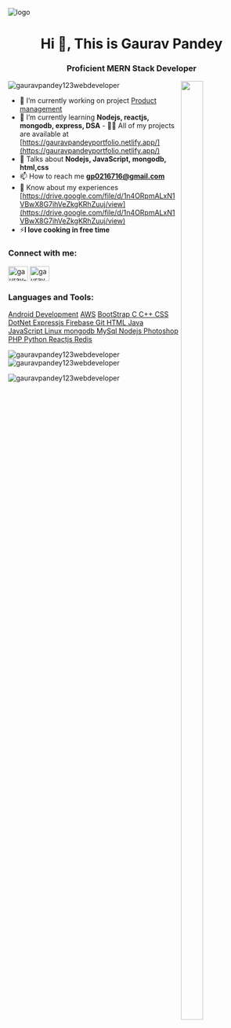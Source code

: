 ![logo](https://chkskills.com/wp-content/uploads/2020/04/banner-bg.gif)
<h1 align="center">Hi 👋, This is Gaurav Pandey</h1>
<h3 align="center">Proficient MERN Stack Developer</h3>
<img
  src="https://www.ambientinfotech.com/wp-content/uploads/2023/01/NODEJS_CIRCLE.gif"
  alt=""
  align="right"
  width="30%"
  height="70%"
/>
<p align="left">
  <img
    src="https://komarev.com/ghpvc/?username=gauravpandey123webdeveloper&label=Profile%20views&color=0e75b6&style=flat"
    alt="gauravpandey123webdeveloper"
  />
</p>

- 🔭 I’m currently working on project [Product
management](https://github.com/GauravPandey123webdeveloper/products-Management)
- 🌱 I’m currently learning **Nodejs, reactjs, mongodb, express, DSA** - 👨‍💻 All
of my projects are available at
[https://gauravpandeyportfolio.netlify.app/](https://gauravpandeyportfolio.netlify.app/)
- 💬 Talks about **Nodejs, JavaScript, mongodb, html,css**
- 📫 How to reach me
**gp0216716@gmail.com**
- 📄 Know about my experiences
[https://drive.google.com/file/d/1n4ORpmALxN1VBwX8G7ihVeZkgKRhZuuj/view](https://drive.google.com/file/d/1n4ORpmALxN1VBwX8G7ihVeZkgKRhZuuj/view)
- ⚡**I love cooking in free time**

<h3 align="left">Connect with me:</h3>
<p align="left">
  <a href="https://linkedin.com/in/gaurav-pandey-00b75126a" target="blank"
    ><img
      align="center"
      src="https://cliply.co/wp-content/uploads/2021/02/372102050_LINKEDIN_ICON_TRANSPARENT_1080.gif"
      alt="gaurav-pandey-00b75126a"
      height="30"
      width="40"
  /></a>
  <a href="https://instagram.com/gauravpandey6469" target="blank"
    ><img
      align="center"
      src="https://media.tenor.com/9gAQTpYexIIAAAAM/instagram-logo.gif"
      alt="gauravpandey6469"
      height="30"
      width="40"
  /></a>
</p>

<h3 align="left">Languages and Tools:</h3>
<p align="left">
  <a href="https://developer.android.com" target="_blank" rel="noreferrer"
    >Android Development</a
  >
  <a href="https://aws.amazon.com" target="_blank" rel="noreferrer">AWS</a>
  <a href="https://getbootstrap.com" target="_blank" rel="noreferrer">
    BootStrap
  </a>
  <a href="https://www.cprogramming.com/" target="_blank" rel="noreferrer">
   C
  </a>
  <a href="https://www.w3schools.com/cpp/" target="_blank" rel="noreferrer">
    C++
  </a>
  <a href="https://www.w3schools.com/css/" target="_blank" rel="noreferrer">
    CSS
  </a>
  <a href="https://dotnet.microsoft.com/" target="_blank" rel="noreferrer">
    DotNet
  </a>
  <a href="https://expressjs.com" target="_blank" rel="noreferrer">
    Expressjs
  </a>
  <a href="https://firebase.google.com/" target="_blank" rel="noreferrer">
    Firebase
  </a>
  <a href="https://git-scm.com/" target="_blank" rel="noreferrer">
   Git
  </a>
  <a href="https://www.w3.org/html/" target="_blank" rel="noreferrer">
   HTML
  </a>
  <a href="https://www.java.com" target="_blank" rel="noreferrer">
    Java
  </a>
  <a
    href="https://developer.mozilla.org/en-US/docs/Web/JavaScript"
    target="_blank"
    rel="noreferrer"
  >
    JavaScript
  </a>
  <a href="https://www.linux.org/" target="_blank" rel="noreferrer">
    Linux
  </a>
  <a href="https://www.mongodb.com/" target="_blank" rel="noreferrer">
    mongodb
  </a>
  <a href="https://www.mysql.com/" target="_blank" rel="noreferrer">
   MySql
  </a>
  <a href="https://nodejs.org" target="_blank" rel="noreferrer">
    Nodejs
  </a>
  <a href="https://www.photoshop.com/en" target="_blank" rel="noreferrer">
    Photoshop
  </a>
  <a href="https://www.php.net" target="_blank" rel="noreferrer">
   PHP
  </a>
  <a href="https://www.python.org" target="_blank" rel="noreferrer">
    Python
  </a>
  <a href="https://reactjs.org/" target="_blank" rel="noreferrer">
   Reactjs
  </a>
  <a href="https://redis.io" target="_blank" rel="noreferrer">
   Redis
  </a>
</p>

<p>
  <img
    align="left"
    src="https://github-readme-stats.vercel.app/api/top-langs?username=gauravpandey123webdeveloper&show_icons=true&locale=en&layout=compact"
    alt="gauravpandey123webdeveloper"
  />
</p>

<p>
  &nbsp;<img
    align="center"
    src="https://github-readme-stats.vercel.app/api?username=gauravpandey123webdeveloper&show_icons=true&locale=en"
    alt="gauravpandey123webdeveloper"
  />
</p>

<p>
  <img
    align="center"
    src="https://github-readme-streak-stats.herokuapp.com/?user=gauravpandey123webdeveloper&"
    alt="gauravpandey123webdeveloper"
  />
</p>
